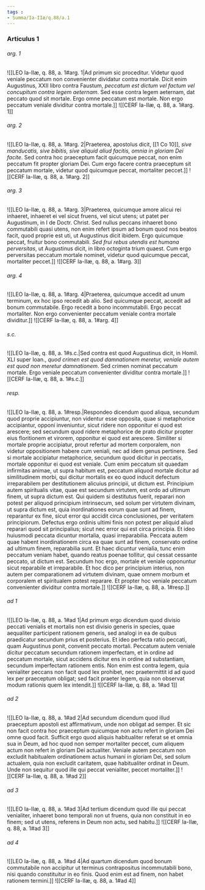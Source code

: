 ```yaml
---
tags : 
- Summa/Ia-IIæ/q.88/a.1
---
```


### Articulus 1

###### arg. 1
![[LEO Ia-IIæ, q. 88, a. 1#arg. 1|Ad primum sic proceditur. Videtur quod veniale peccatum non convenienter dividatur contra mortale. Dicit enim Augustinus, XXII libro contra Faustum, *peccatum est dictum vel factum vel concupitum contra legem aeternam*. Sed esse contra legem aeternam, dat peccato quod sit mortale. Ergo omne peccatum est mortale. Non ergo peccatum veniale dividitur contra mortale.]]
![[CERF Ia-IIæ, q. 88, a. 1#arg. 1]]

###### arg. 2
![[LEO Ia-IIæ, q. 88, a. 1#arg. 2|Praeterea, apostolus dicit, [[1 Co 10]], *sive manducatis, sive bibitis, sive aliquid aliud facitis, omnia in gloriam Dei facite*. Sed contra hoc praeceptum facit quicumque peccat, non enim peccatum fit propter gloriam Dei. Cum ergo facere contra praeceptum sit peccatum mortale, videtur quod quicumque peccat, mortaliter peccet.]]
![[CERF Ia-IIæ, q. 88, a. 1#arg. 2]]

###### arg. 3
![[LEO Ia-IIæ, q. 88, a. 1#arg. 3|Praeterea, quicumque amore alicui rei inhaeret, inhaeret ei vel sicut fruens, vel sicut utens; ut patet per Augustinum, in I de Doctr. Christ. Sed nullus peccans inhaeret bono commutabili quasi utens, non enim refert ipsum ad bonum quod nos beatos facit, quod proprie est uti, ut Augustinus dicit ibidem. Ergo quicumque peccat, fruitur bono commutabili. *Sed frui rebus utendis est humana perversitas*, ut Augustinus dicit, in libro octoginta trium quaest. Cum ergo perversitas peccatum mortale nominet, videtur quod quicumque peccat, mortaliter peccet.]]
![[CERF Ia-IIæ, q. 88, a. 1#arg. 3]]

###### arg. 4
![[LEO Ia-IIæ, q. 88, a. 1#arg. 4|Praeterea, quicumque accedit ad unum terminum, ex hoc ipso recedit ab alio. Sed quicumque peccat, accedit ad bonum commutabile. Ergo recedit a bono incommutabili. Ergo peccat mortaliter. Non ergo convenienter peccatum veniale contra mortale dividitur.]]
![[CERF Ia-IIæ, q. 88, a. 1#arg. 4]]

###### s.c.
![[LEO Ia-IIæ, q. 88, a. 1#s.c.|Sed contra est quod Augustinus dicit, in Homil. XLI super Ioan., *quod crimen est quod damnationem meretur, veniale autem est quod non meretur damnationem*. Sed crimen nominat peccatum mortale. Ergo veniale peccatum convenienter dividitur contra mortale.]]
![[CERF Ia-IIæ, q. 88, a. 1#s.c.]]

###### resp.
![[LEO Ia-IIæ, q. 88, a. 1#resp.|Respondeo dicendum quod aliqua, secundum quod proprie accipiuntur, non videntur esse opposita, quae si metaphorice accipiantur, opponi inveniuntur, sicut ridere non opponitur ei quod est arescere; sed secundum quod ridere metaphorice de prato dicitur propter eius floritionem et virorem, opponitur ei quod est arescere. Similiter si mortale proprie accipiatur, prout refertur ad mortem corporalem, non videtur oppositionem habere cum veniali, nec ad idem genus pertinere. Sed si mortale accipiatur metaphorice, secundum quod dicitur in peccatis, mortale opponitur ei quod est veniale. Cum enim peccatum sit quaedam infirmitas animae, ut supra habitum est, peccatum aliquod mortale dicitur ad similitudinem morbi, qui dicitur mortalis ex eo quod inducit defectum irreparabilem per destitutionem alicuius principii, ut dictum est. Principium autem spiritualis vitae, quae est secundum virtutem, est ordo ad ultimum finem, ut supra dictum est. Qui quidem si destitutus fuerit, reparari non potest per aliquod principium intrinsecum, sed solum per virtutem divinam, ut supra dictum est, quia inordinationes eorum quae sunt ad finem, reparantur ex fine, sicut error qui accidit circa conclusiones, per veritatem principiorum. Defectus ergo ordinis ultimi finis non potest per aliquid aliud reparari quod sit principalius; sicut nec error qui est circa principia. Et ideo huiusmodi peccata dicuntur mortalia, quasi irreparabilia. Peccata autem quae habent inordinationem circa ea quae sunt ad finem, conservato ordine ad ultimum finem, reparabilia sunt. Et haec dicuntur venialia, tunc enim peccatum veniam habet, quando reatus poenae tollitur, qui cessat cessante peccato, ut dictum est. Secundum hoc ergo, mortale et veniale opponuntur sicut reparabile et irreparabile. Et hoc dico per principium interius, non autem per comparationem ad virtutem divinam, quae omnem morbum et corporalem et spiritualem potest reparare. Et propter hoc veniale peccatum convenienter dividitur contra mortale.]]
![[CERF Ia-IIæ, q. 88, a. 1#resp.]]

###### ad 1
![[LEO Ia-IIæ, q. 88, a. 1#ad 1|Ad primum ergo dicendum quod divisio peccati venialis et mortalis non est divisio generis in species, quae aequaliter participent rationem generis, sed analogi in ea de quibus praedicatur secundum prius et posterius. Et ideo perfecta ratio peccati, quam Augustinus ponit, convenit peccato mortali. Peccatum autem veniale dicitur peccatum secundum rationem imperfectam, et in ordine ad peccatum mortale, sicut accidens dicitur ens in ordine ad substantiam, secundum imperfectam rationem entis. Non enim est contra legem, quia venialiter peccans non facit quod lex prohibet, nec praetermittit id ad quod lex per praeceptum obligat; sed facit praeter legem, quia non observat modum rationis quem lex intendit.]]
![[CERF Ia-IIæ, q. 88, a. 1#ad 1]]

###### ad 2
![[LEO Ia-IIæ, q. 88, a. 1#ad 2|Ad secundum dicendum quod illud praeceptum apostoli est affirmativum, unde non obligat ad semper. Et sic non facit contra hoc praeceptum quicumque non actu refert in gloriam Dei omne quod facit. Sufficit ergo quod aliquis habitualiter referat se et omnia sua in Deum, ad hoc quod non semper mortaliter peccet, cum aliquem actum non refert in gloriam Dei actualiter. Veniale autem peccatum non excludit habitualem ordinationem actus humani in gloriam Dei, sed solum actualem, quia non excludit caritatem, quae habitualiter ordinat in Deum. Unde non sequitur quod ille qui peccat venialiter, peccet mortaliter.]]
![[CERF Ia-IIæ, q. 88, a. 1#ad 2]]

###### ad 3
![[LEO Ia-IIæ, q. 88, a. 1#ad 3|Ad tertium dicendum quod ille qui peccat venialiter, inhaeret bono temporali non ut fruens, quia non constituit in eo finem; sed ut utens, referens in Deum non actu, sed habitu.]]
![[CERF Ia-IIæ, q. 88, a. 1#ad 3]]

###### ad 4
![[LEO Ia-IIæ, q. 88, a. 1#ad 4|Ad quartum dicendum quod bonum commutabile non accipitur ut terminus contrapositus incommutabili bono, nisi quando constituitur in eo finis. Quod enim est ad finem, non habet rationem termini.]]
![[CERF Ia-IIæ, q. 88, a. 1#ad 4]]

